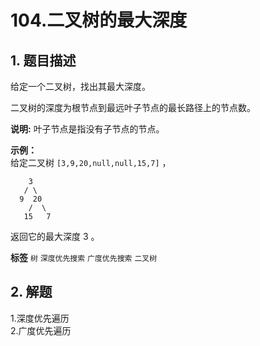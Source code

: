 # 104.二叉树的最大深度

## 1. 题目描述

给定一个二叉树，找出其最大深度。

二叉树的深度为根节点到最远叶子节点的最长路径上的节点数。

 **说明:** 叶子节点是指没有子节点的节点。

 **示例：** <br>
给定二叉树 `[3,9,20,null,null,15,7]` ，

```
    3
   / \
  9  20
    /  \
   15   7
```
返回它的最大深度 3 。

 
**标签**
`树` `深度优先搜索` `广度优先搜索` `二叉树` 


## 2. 解题
1.深度优先遍历  
2.广度优先遍历
